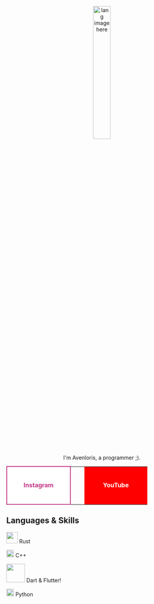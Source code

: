 
<p align="center"><img width="30%" src="https://github.com/alansmathew/alansmathew/raw/master/lang.gif" alt="lang image here" /></p>

<p align="center">I'm Avenloris, a programmer ;).</p>

   <table style="margin: auto; text-align: center;">
        <tr>
            <td style="width: 150px; height: 100px; background-color: white; border: 2px solid #C13584; color: #C13584; font-weight: bold; vertical-align: middle;">
                <a href="https://www.instagram.com/avenloris/" target="_blank" style="color: #C13584; text-decoration: none;">Instagram</a>
            </td>
            <td style="width: 20px;"></td>
            <td style="width: 150px; height: 100px; background-color: red; color: white; font-weight: bold; vertical-align: middle;">
                <a href="https://www.youtube.com/@Avenloris" target="_blank" style="color: white; text-decoration: none;">YouTube</a>
            </td>
        </tr>
    </table>


## Languages & Skills
<img width="30" src="https://upload.wikimedia.org/wikipedia/commons/thumb/2/20/Rustacean-orig-noshadow.svg/1200px-Rustacean-orig-noshadow.svg.png" /> Rust


<img width="20" src="https://github.com/user-attachments/assets/3f6ab429-3ab2-4ff0-94a7-62d2cee5f6d9" /> C++ 

<img width="49" src="https://github.com/user-attachments/assets/446c7138-ef5f-48d1-b1b7-6180d303e027" /> Dart & Flutter!


<img width="20" src="https://github.com/user-attachments/assets/2770ad5f-c8ad-4a90-bbb8-f6e57df4c7d1" /> Python

